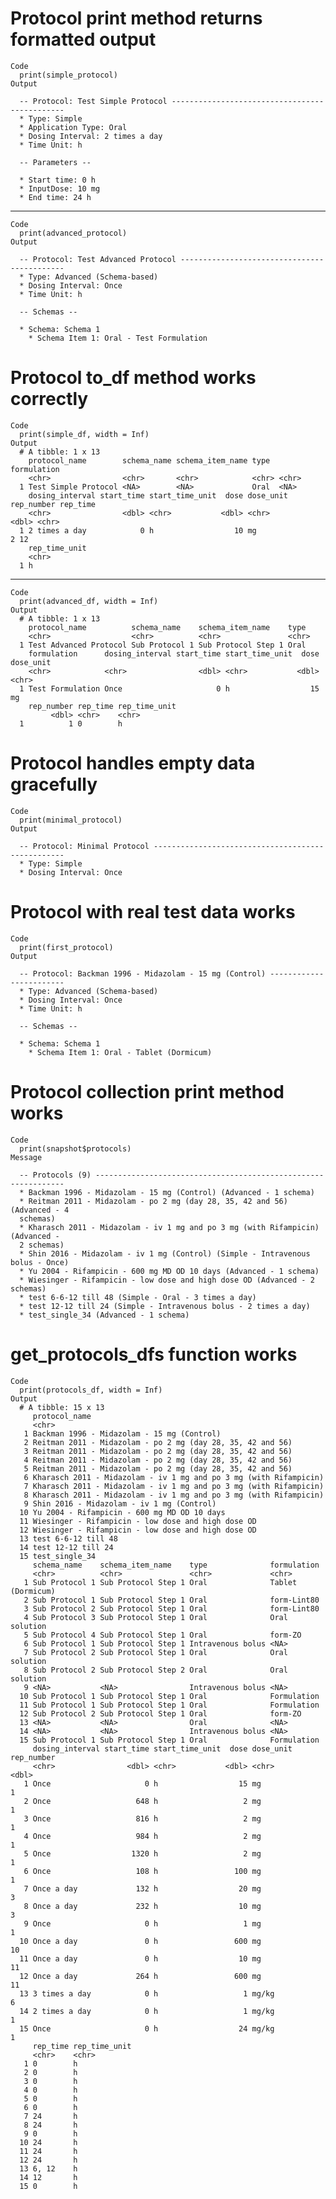 # Protocol print method returns formatted output

    Code
      print(simple_protocol)
    Output
      
      -- Protocol: Test Simple Protocol ----------------------------------------------
      * Type: Simple
      * Application Type: Oral
      * Dosing Interval: 2 times a day
      * Time Unit: h
      
      -- Parameters --
      
      * Start time: 0 h
      * InputDose: 10 mg
      * End time: 24 h

---

    Code
      print(advanced_protocol)
    Output
      
      -- Protocol: Test Advanced Protocol --------------------------------------------
      * Type: Advanced (Schema-based)
      * Dosing Interval: Once
      * Time Unit: h
      
      -- Schemas --
      
      * Schema: Schema 1
        * Schema Item 1: Oral - Test Formulation

# Protocol to_df method works correctly

    Code
      print(simple_df, width = Inf)
    Output
      # A tibble: 1 x 13
        protocol_name        schema_name schema_item_name type  formulation
        <chr>                <chr>       <chr>            <chr> <chr>      
      1 Test Simple Protocol <NA>        <NA>             Oral  <NA>       
        dosing_interval start_time start_time_unit  dose dose_unit rep_number rep_time
        <chr>                <dbl> <chr>           <dbl> <chr>          <dbl> <chr>   
      1 2 times a day            0 h                  10 mg                 2 12      
        rep_time_unit
        <chr>        
      1 h            

---

    Code
      print(advanced_df, width = Inf)
    Output
      # A tibble: 1 x 13
        protocol_name          schema_name    schema_item_name    type 
        <chr>                  <chr>          <chr>               <chr>
      1 Test Advanced Protocol Sub Protocol 1 Sub Protocol Step 1 Oral 
        formulation      dosing_interval start_time start_time_unit  dose dose_unit
        <chr>            <chr>                <dbl> <chr>           <dbl> <chr>    
      1 Test Formulation Once                     0 h                  15 mg       
        rep_number rep_time rep_time_unit
             <dbl> <chr>    <chr>        
      1          1 0        h            

# Protocol handles empty data gracefully

    Code
      print(minimal_protocol)
    Output
      
      -- Protocol: Minimal Protocol --------------------------------------------------
      * Type: Simple
      * Dosing Interval: Once

# Protocol with real test data works

    Code
      print(first_protocol)
    Output
      
      -- Protocol: Backman 1996 - Midazolam - 15 mg (Control) ------------------------
      * Type: Advanced (Schema-based)
      * Dosing Interval: Once
      * Time Unit: h
      
      -- Schemas --
      
      * Schema: Schema 1
        * Schema Item 1: Oral - Tablet (Dormicum)

# Protocol collection print method works

    Code
      print(snapshot$protocols)
    Message
      
      -- Protocols (9) ---------------------------------------------------------------
      * Backman 1996 - Midazolam - 15 mg (Control) (Advanced - 1 schema)
      * Reitman 2011 - Midazolam - po 2 mg (day 28, 35, 42 and 56) (Advanced - 4
      schemas)
      * Kharasch 2011 - Midazolam - iv 1 mg and po 3 mg (with Rifampicin) (Advanced -
      2 schemas)
      * Shin 2016 - Midazolam - iv 1 mg (Control) (Simple - Intravenous bolus - Once)
      * Yu 2004 - Rifampicin - 600 mg MD OD 10 days (Advanced - 1 schema)
      * Wiesinger - Rifampicin - low dose and high dose OD (Advanced - 2 schemas)
      * test 6-6-12 till 48 (Simple - Oral - 3 times a day)
      * test 12-12 till 24 (Simple - Intravenous bolus - 2 times a day)
      * test_single_34 (Advanced - 1 schema)

# get_protocols_dfs function works

    Code
      print(protocols_df, width = Inf)
    Output
      # A tibble: 15 x 13
         protocol_name                                                    
         <chr>                                                            
       1 Backman 1996 - Midazolam - 15 mg (Control)                       
       2 Reitman 2011 - Midazolam - po 2 mg (day 28, 35, 42 and 56)       
       3 Reitman 2011 - Midazolam - po 2 mg (day 28, 35, 42 and 56)       
       4 Reitman 2011 - Midazolam - po 2 mg (day 28, 35, 42 and 56)       
       5 Reitman 2011 - Midazolam - po 2 mg (day 28, 35, 42 and 56)       
       6 Kharasch 2011 - Midazolam - iv 1 mg and po 3 mg (with Rifampicin)
       7 Kharasch 2011 - Midazolam - iv 1 mg and po 3 mg (with Rifampicin)
       8 Kharasch 2011 - Midazolam - iv 1 mg and po 3 mg (with Rifampicin)
       9 Shin 2016 - Midazolam - iv 1 mg (Control)                        
      10 Yu 2004 - Rifampicin - 600 mg MD OD 10 days                      
      11 Wiesinger - Rifampicin - low dose and high dose OD               
      12 Wiesinger - Rifampicin - low dose and high dose OD               
      13 test 6-6-12 till 48                                              
      14 test 12-12 till 24                                               
      15 test_single_34                                                   
         schema_name    schema_item_name    type              formulation      
         <chr>          <chr>               <chr>             <chr>            
       1 Sub Protocol 1 Sub Protocol Step 1 Oral              Tablet (Dormicum)
       2 Sub Protocol 1 Sub Protocol Step 1 Oral              form-Lint80      
       3 Sub Protocol 2 Sub Protocol Step 1 Oral              form-Lint80      
       4 Sub Protocol 3 Sub Protocol Step 1 Oral              Oral solution    
       5 Sub Protocol 4 Sub Protocol Step 1 Oral              form-ZO          
       6 Sub Protocol 1 Sub Protocol Step 1 Intravenous bolus <NA>             
       7 Sub Protocol 2 Sub Protocol Step 1 Oral              Oral solution    
       8 Sub Protocol 2 Sub Protocol Step 2 Oral              Oral solution    
       9 <NA>           <NA>                Intravenous bolus <NA>             
      10 Sub Protocol 1 Sub Protocol Step 1 Oral              Formulation      
      11 Sub Protocol 1 Sub Protocol Step 1 Oral              Formulation      
      12 Sub Protocol 2 Sub Protocol Step 1 Oral              form-ZO          
      13 <NA>           <NA>                Oral              <NA>             
      14 <NA>           <NA>                Intravenous bolus <NA>             
      15 Sub Protocol 1 Sub Protocol Step 1 Oral              Formulation      
         dosing_interval start_time start_time_unit  dose dose_unit rep_number
         <chr>                <dbl> <chr>           <dbl> <chr>          <dbl>
       1 Once                     0 h                  15 mg                 1
       2 Once                   648 h                   2 mg                 1
       3 Once                   816 h                   2 mg                 1
       4 Once                   984 h                   2 mg                 1
       5 Once                  1320 h                   2 mg                 1
       6 Once                   108 h                 100 mg                 1
       7 Once a day             132 h                  20 mg                 3
       8 Once a day             232 h                  10 mg                 3
       9 Once                     0 h                   1 mg                 1
      10 Once a day               0 h                 600 mg                10
      11 Once a day               0 h                  10 mg                11
      12 Once a day             264 h                 600 mg                11
      13 3 times a day            0 h                   1 mg/kg              6
      14 2 times a day            0 h                   1 mg/kg              1
      15 Once                     0 h                  24 mg/kg              1
         rep_time rep_time_unit
         <chr>    <chr>        
       1 0        h            
       2 0        h            
       3 0        h            
       4 0        h            
       5 0        h            
       6 0        h            
       7 24       h            
       8 24       h            
       9 0        h            
      10 24       h            
      11 24       h            
      12 24       h            
      13 6, 12    h            
      14 12       h            
      15 0        h            

